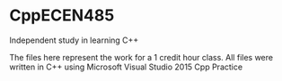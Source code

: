 # CppECEN485
Independent study in learning C++

The files here represent the work for a 1 credit hour class.
All files were written in C++ using Microsoft Visual Studio 2015
Cpp Practice
